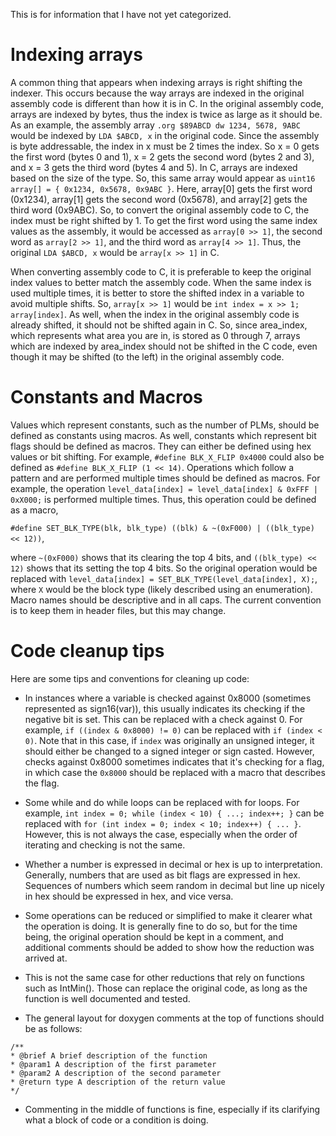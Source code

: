 This is for information that I have not yet categorized.

# Indexing arrays
A common thing that appears when indexing arrays is right shifting the indexer.
This occurs because the way arrays are indexed in the original assembly code is different than how it is in C.
In the original assembly code, arrays are indexed by bytes, thus the index is twice as large as it should be.
As an example, the assembly array `.org $89ABCD dw 1234, 5678, 9ABC` would be indexed by `LDA $ABCD, x` in the original code.
Since the assembly is byte addressable, the index in x must be 2 times the index. So x = 0 gets the first word (bytes 0 and 1),
x = 2 gets the second word (bytes 2 and 3), and x = 3 gets the third word (bytes 4 and 5).
In C, arrays are indexed based on the size of the type.
So, this same array would appear as `uint16 array[] = { 0x1234, 0x5678, 0x9ABC }`.
Here, array[0] gets the first word (0x1234), array[1] gets the second word (0x5678), and array[2] gets the third word (0x9ABC).
So, to convert the original assembly code to C, the index must be right shifted by 1.
To get the first word using the same index values as the assembly,
it would be accessed as `array[0 >> 1]`, the second word as `array[2 >> 1]`, and the third word as `array[4 >> 1]`.
Thus, the original `LDA $ABCD, x` would be `array[x >> 1]` in C.

When converting assembly code to C, it is preferable to keep the original index values to better match the assembly code.
When the same index is used multiple times, it is better to store the shifted index in a variable to avoid multiple shifts.
So, `array[x >> 1]` would be `int index = x >> 1; array[index]`.
As well, when the index in the original assembly code is already shifted, it should not be shifted again in C.
So, since area_index, which represents what area you are in, is stored as 0 through 7, arrays which are indexed
by area_index should not be shifted in the C code, even though it may be shifted (to the left) in the original assembly code.

# Constants and Macros
Values which represent constants, such as the number of PLMs, should be defined as constants using macros.
As well, constants which represent bit flags should be defined as macros. They can either be defined using hex values or bit shifting.
For example, `#define BLK_X_FLIP 0x4000` could also be defined as `#define BLK_X_FLIP (1 << 14)`.
Operations which follow a pattern and are performed multiple times should be defined as macros.
For example, the operation `level_data[index] = level_data[index] & 0xFFF | 0xX000;` is performed multiple times.
Thus, this operation could be defined as a macro,

`#define SET_BLK_TYPE(blk, blk_type) ((blk) & ~(0xF000) | ((blk_type) << 12))`,

where `~(0xF000)` shows that its clearing the top 4 bits, and `((blk_type) << 12)` shows that its setting the top 4 bits.
So the original operation would be replaced with `level_data[index] = SET_BLK_TYPE(level_data[index], X);`, where
`X` would be the block type (likely described using an enumeration).
Macro names should be descriptive and in all caps. The current convention is to keep them in header files, but this may change.

# Code cleanup tips
Here are some tips and conventions for cleaning up code:
- In instances where a variable is checked against 0x8000 (sometimes represented as sign16(var)),
  this usually indicates its checking if the negative bit is set. This can be replaced with a check against 0.
  For example, `if ((index & 0x8000) != 0)` can be replaced with `if (index < 0)`. Note that in this case, if `index` was
  originally an unsigned integer, it should either be changed to a signed integer or sign casted. However, checks against 0x8000 sometimes
  indicates that it's checking for a flag, in which case the `0x8000` should be replaced with a macro that describes the flag.

- Some while and do while loops can be replaced with for loops. For example, `int index = 0; while (index < 10) { ...; index++; }`
  can be replaced with `for (int index = 0; index < 10; index++) { ... }`. However, this is not always the case, especially
  when the order of iterating and checking is not the same.

- Whether a number is expressed in decimal or hex is up to interpretation. Generally, numbers that are used as bit flags
  are expressed in hex. Sequences of numbers which seem random in decimal but line up nicely in hex should be expressed in hex,
  and vice versa. 

- Some operations can be reduced or simplified to make it clearer what the operation is doing. It is generally fine to do so,
  but for the time being, the original operation should be kept in a comment, and additional comments should be added to show
  how the reduction was arrived at.

- This is not the same case for other reductions that rely on functions such as IntMin(). Those can replace the original code,
  as long as the function is well documented and tested.

- The general layout for doxygen comments at the top of functions should be as follows:
```
/**
* @brief A brief description of the function
* @param1 A description of the first parameter
* @param2 A description of the second parameter
* @return type A description of the return value
*/
```
- Commenting in the middle of functions is fine, especially if its clarifying what a block of code or a condition is doing.